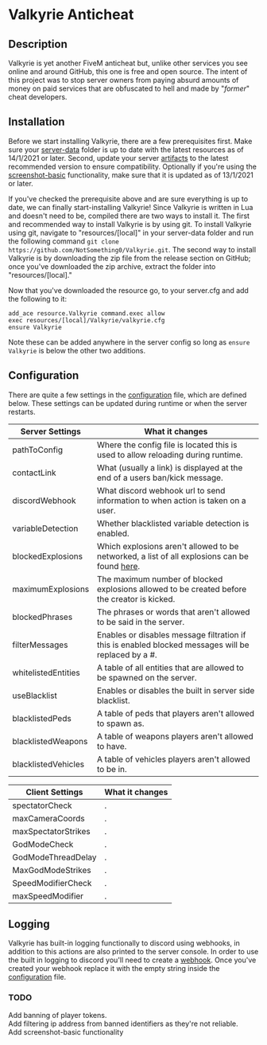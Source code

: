 # Valkyrie Anticheat

## Description

Valkyrie is yet another FiveM anticheat but, unlike other services you see online and around GitHub, this one is free and open source. The intent of this project was to stop server owners from paying absurd amounts of money on paid services that are obfuscated to hell and made by "*former*" cheat developers.

## Installation

Before we start installing Valkyrie, there are a few prerequisites first. Make sure your [server-data](https://github.com/citizenfx/cfx-server-data) folder is up to date with the latest resources as of 14/1/2021 or later. Second, update your server [artifacts](https://runtime.fivem.net/artifacts/fivem/) to the latest recommended version to ensure compatibility. Optionally if you're using the [screenshot-basic](https://github.com/citizenfx/screenshot-basic) functionality, make sure that it is updated as of 13/1/2021 or later.

If you've checked the prerequisite above and are sure everything is up to date, we can finally start-installing Valkyrie! Since Valkyrie is written in Lua and doesn't need to be, compiled there are two ways to install it. The first and recommended way to install Valkyrie is by using git. To install Valkyrie using git, navigate to "resources/[local]" in your server-data folder and run the following command `git clone https://github.com/NotSomething0/Valkyrie.git`.
The second way to install Valkyrie is by downloading the zip file from the release section on GitHub; once you've downloaded the zip archive, extract the folder into "resources/[local]."

Now that you've downloaded the resource go, to your server.cfg and add the following to it: 
```
add_ace resource.Valkyrie command.exec allow
exec resources/[local]/Valkyrie/valkyrie.cfg
ensure Valkyrie
```
Note these can be added anywhere in the server config so long as `ensure Valkyrie` is below the other two additions.

## Configuration

There are quite a few settings in the [configuration](valkyrie.cfg) file, which are defined below. These settings can be updated during runtime or when the server restarts.

| Server Settings     | What it changes                                                                                         |
|---------------------|---------------------------------------------------------------------------------------------------------|
| pathToConfig        | Where the config file is located this is used to allow reloading during runtime.                        |
| contactLink         | What (usually a link) is displayed at the end of a users ban/kick message.                              |
| discordWebhook      | What discord webhook url to send information to when action is taken on a user.                         |
| variableDetection   | Whether blacklisted variable detection is enabled.                                                      |
| blockedExplosions   | Which explosions aren't allowed to be networked, a list of all explosions can be found [here](https://github.com/citizenfx/fivem/blob/b58143c81337a41ff0427fe4fe46697edcab6d46/code/client/clrcore/External/World.cs#L242).           |
| maximumExplosions   | The maximum number of blocked explosions allowed to be created before the creator is kicked.            |
| blockedPhrases      | The phrases or words that aren't allowed to be said in the server.                                      |
| filterMessages      | Enables or disables message filtration if this is enabled blocked messages will be replaced by a #.     |
| whitelistedEntities | A table of all entities that are allowed to be spawned on the server.                                   |
| useBlacklist        | Enables or disables the built in server side blacklist.                                                 |
| blacklistedPeds     | A table of peds that players aren't allowed to spawn as.                                                |
| blacklistedWeapons  | A table of weapons players aren't allowed to have.                                                      |
| blacklistedVehicles | A table of vehicles players aren't allowed to be in.                                                    |

| Client Settings     | What it changes                          |
|---------------------|------------------------------------------|
| spectatorCheck      | . |
| maxCameraCoords     | . |
| maxSpectatorStrikes | . |
| GodModeCheck        | . |
| GodModeThreadDelay  | . |
| MaxGodModeStrikes   | . |
| SpeedModifierCheck  | . |
| maxSpeedModifier    | . |

## Logging

Valkyrie has built-in logging functionally to discord using webhooks, in addition to this actions are also printed to the server console. In order to use the built in logging to discord you'll need to create a [webhook](https://support.discord.com/hc/en-us/articles/228383668-Intro-to-Webhooks'). Once you've created your webhook replace it with the empty string inside the [configuration](valkyrie.cfg) file.

### TODO

Add banning of player tokens.\
Add filtering ip address from banned identifiers as they're not reliable.\
Add screenshot-basic functionality 